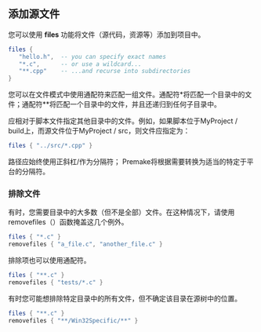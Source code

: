 ## 添加源文件

您可以使用 **files** 功能将文件（源代码，资源等）添加到项目中。

```lua
files {
   "hello.h",  -- you can specify exact names
   "*.c",      -- or use a wildcard...
   "**.cpp"    -- ...and recurse into subdirectories
}
```

您可以在文件模式中使用通配符来匹配一组文件。通配符*将匹配一个目录中的文件；通配符**将匹配一个目录中的文件，并且还递归到任何子目录中。

应相对于脚本文件指定其他目录中的文件。例如，如果脚本位于MyProject / build上，而源文件位于MyProject / src，则文件应指定为：

```lua
files { "../src/*.cpp" }
```

路径应始终使用正斜杠/作为分隔符； Premake将根据需要转换为适当的特定于平台的分隔符。

### 排除文件

有时，您需要目录中的大多数（但不是全部）文件。在这种情况下，请使用removefiles（）函数掩盖这几个例外。

```lua
files { "*.c" }
removefiles { "a_file.c", "another_file.c" }
```

排除项也可以使用通配符。

```lua
files { "**.c" }
removefiles { "tests/*.c" }
```

有时您可能想排除特定目录中的所有文件，但不确定该目录在源树中的位置。

```lua
files { "**.c" }
removefiles { "**/Win32Specific/**" }
```

